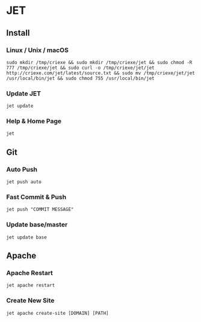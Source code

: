 # JET

## Install

### Linux / Unix / macOS
```
sudo mkdir /tmp/criexe && sudo mkdir /tmp/criexe/jet && sudo chmod -R 777 /tmp/criexe/jet && sudo curl -o /tmp/criexe/jet/jet http://criexe.com/jet/latest/source.txt && sudo mv /tmp/criexe/jet/jet /usr/local/bin/jet && sudo chmod 755 /usr/local/bin/jet
``` 

### Update JET
```jet update```

### Help & Home Page
```jet```

## Git

### Auto Push
```jet push auto```

### Fast Commit & Push
```jet push "COMMIT MESSAGE"```

### Update base/master
```jet update base```


## Apache

### Apache Restart
```jet apache restart```

### Create New Site
```jet apache create-site [DOMAIN] [PATH]```